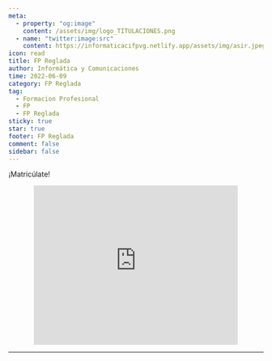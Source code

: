 ```yaml
---
meta: 
  - property: "og:image"
    content: /assets/img/logo_TITULACIONES.png
  - name: "twitter:image:src"
    content: https://informaticacifpvg.netlify.app/assets/img/asir.jpeg
icon: read
title: FP Reglada
author: Informática y Comunicaciones
time: 2022-06-09
category: FP Reglada
tag:
  - Formacion Profesional
  - FP
  - FP Reglada
sticky: true
star: true
footer: FP Reglada
comment: false
sidebar: false
---
```


¡Matricúlate!

<p style="text-align:center;">
<iframe width="80%" height="315" src="https://www.youtube.com/embed/2ryF-ds4yfo" title="YouTube video player" frameborder="0" allow="accelerometer; autoplay; clipboard-write; encrypted-media; gyroscope; picture-in-picture" allowfullscreen></iframe>
</p>

<!-- more -->
---